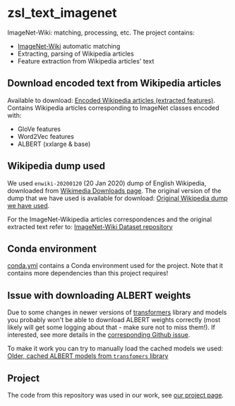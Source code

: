 # zsl_text_imagenet

ImageNet-Wiki: matching, processing, etc.
The project contains:
- [ImageNet-Wiki](https://github.com/sebastianbujwid/ImageNet-Wiki_dataset) automatic matching
- Extracting, parsing of Wikipedia articles
- Feature extraction from Wikipedia articles' text

## Download encoded text from Wikipedia articles

Available to download:
[Encoded Wikipedia articles (extracted features)](https://drive.google.com/drive/folders/1XEJj4cTFYA9CXOG59Cbx8P4zcmr2Jm6X?usp=sharing). Contains Wikipedia articles corresponding to ImageNet classes encoded with:
- GloVe features
- Word2Vec features
- ALBERT (xxlarge & base)

## Wikipedia dump used

We used `enwiki-20200120` (20 Jan 2020) dump of English Wikipedia, downloaded from [Wikimedia Downloads page](https://dumps.wikimedia.org/).
The original version of the dump that we have used is available for download:
[Original Wikipedia dump we have used](https://kth-my.sharepoint.com/:f:/g/personal/bujwid_ug_kth_se/EhikEC-tGb1Ks5w-7eQjKa4Bg1u0n6IueXYyibSOpaj1ig?e=rtpCyc).

For the ImageNet-Wikipedia articles correspondences and the original extracted text refer to: [ImageNet-Wiki Dataset repository](https://github.com/sebastianbujwid/ImageNet-Wiki_dataset)

## Conda environment

[conda.yml](./conda.yaml) contains a Conda environment used for the project.
Note that it contains more dependencies than this project requires!

## Issue with downloading ALBERT weights

Due to some changes in newer versions of [transformers](https://github.com/huggingface/transformers) library and models you probably won't be able to download ALBERT weights correctly (most likely will get some logging about that - make sure not to miss them!).
If interested, see more details in the [corresponding Github issue](https://github.com/huggingface/transformers/issues/7889).

To make it work you can try to manually load the cached models we used:
[Older, cached ALBERT models from `transfomers` library](https://drive.google.com/drive/folders/1JIYgRketm2YeCd38Viq5iVUYLhUcRMG7?usp=sharing)


## Project

The code from this repository was used in our work, see [our project page](https://bujwid.eu/p/zsl-imagenet-wiki).
